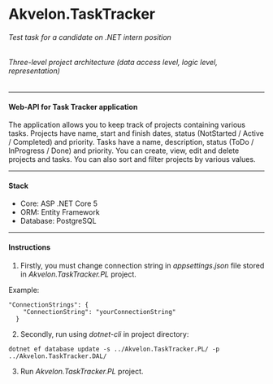Akvelon.TaskTracker
===================
###### Test task for a candidate on .NET intern position
###### Three-level project architecture (data access level, logic level, representation)
-------------------------------------------------
#### Web-API for Task Tracker application

The application allows you to keep track of projects containing various tasks.
Projects have name, start and finish dates, status (NotStarted / Active / Completed) and priority.
Tasks have a name, description, status (ToDo / InProgress / Done) and priority.
You can create, view, edit and delete projects and tasks. You can also sort and filter projects by various values.

-------------------------------------------------
#### Stack
* Core: ASP .NET Core 5
* ORM: Entity Framework
* Database: PostgreSQL
-------------------------------------------------
#### Instructions
1. Firstly, you must change connection string in _appsettings.json_ file stored in _Akvelon.TaskTracker.PL_ project.

Example:
```
"ConnectionStrings": {
    "ConnectionString": "yourConnectionString"
  }
```
2. Secondly, run using _dotnet-cli_ in project directory:
```
dotnet ef database update -s ../Akvelon.TaskTracker.PL/ -p ../Akvelon.TaskTracker.DAL/
```
3. Run _Akvelon.TaskTracker.PL_ project.
